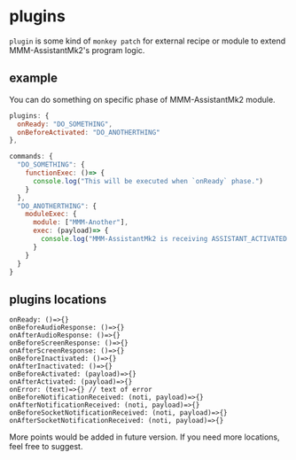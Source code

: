  
# plugins
`plugin` is some kind of `monkey patch` for external recipe or module to extend MMM-AssistantMk2's program logic.

## example
You can do something on specific phase of MMM-AssistantMk2 module.
```js
plugins: {
  onReady: "DO_SOMETHING",
  onBeforeActivated: "DO_ANOTHERTHING"
},

commands: {
  "DO_SOMETHING": {
    functionExec: ()=> {
      console.log("This will be executed when `onReady` phase.")
    }
  },
  "DO_ANOTHERTHING": {
    moduleExec: {
      module: ["MMM-Another"],
      exec: (payload)=> {
        console.log("MMM-AssistantMk2 is receiving ASSISTANT_ACTIVATED with payload", payload)
      }
    }
  }
}

```


## plugins locations
```
onReady: ()=>{}
onBeforeAudioResponse: ()=>{}
onAfterAudioResponse: ()=>{}
onBeforeScreenResponse: ()=>{}
onAfterScreenResponse: ()=>{}
onBeforeInactivated: ()=>{}
onAfterInactivated: ()=>{}
onBeforeActivated: (payload)=>{}
onAfterActivated: (payload)=>{}
onError: (text)=>{} // text of error
onBeforeNotificationReceived: (noti, payload)=>{}
onAfterNotificationReceived: (noti, payload)=>{}
onBeforeSocketNotificationReceived: (noti, payload)=>{}
onAfterSocketNotificationReceived: (noti, payload)=>{}
```
More points would be added in future version. If you need more locations, feel free to suggest.
